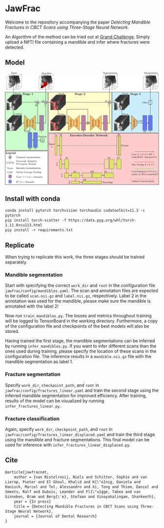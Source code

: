 # JawFrac

Welcome to the repository accompanying the paper *Detecting Mandible Fractures in CBCT Scans using Three-Stage Neural Network*.

An Algorithm of the method can be tried out at [Grand Challenge](https://grand-challenge.org/algorithms/jaw-frac-net/). Simply upload a NIfTI file containing a mandible and infer where fractures were detected.

## Model

![Model](docs/model.png)


## Install with conda

```
conda install pytorch torchvision torchaudio cudatoolkit=11.3 -c pytorch
pip install torch-scatter -f https://data.pyg.org/whl/torch-1.11.0+cu113.html
pip install -r requirements.txt
```

## Replicate

When trying to replicate this work, the three stages should be trained separately.

### Mandible segmentation

Start with specifying the correct `work_dir` and `root` in the configuration file `jawfrac/config/mandibles.yaml`. The scan and annotation files are expected to be called `scan.nii.gz` and `label.nii.gz`, respectively. Label 2 in the annotation was used for the mandible, please make sure the mandible is annotated with the label 2!

Now run `train_mandibles.py`. The losses and metrics throughout training will be logged to TensorBoard in the working directory. Furthermore, a copy of the configuration file and checkpoints of the best models will also be stored.

Having trained the first stage, the mandible segmentations can be inferred by running `infer_mandibles.py`. If you want to infer different scans than the ones used during training, please specify the location of these scans in the configuration file. The inference results in a `mandible.nii.gz` file with the mandible segmentation as label 1.

### Fracture segmentation

Specify `work_dir`, `checkpoint_path`, and `root` in `jawfrac/config/fractures_linear.yaml` and train the second stage using the inferred mandible segmentation for improved efficiency. After training, results of the model can be visualized by running `infer_fractures_linear.py`.

### Fracture classification

Again, specify `work_dir`, `checkpoint_path`, and `root` in `jawfrac/config/fractures_linear_displaced.yaml` and train the third stage using the mandible and fracture segmentations. This final model can be used for inference with `infer_fractures_linear_displaced.py`.



## Cite

```
@article{jawfracnet,
    author = {van Nistelrooij, Niels and Schitter, Sophie and van Lierop, Pieter and El Ghoul, Khalid and K{\"o}nig, Daniela and Hanisch, Marcel and Tel, Alessandro and Xi, Tong and Thiem, Daniel and Smeets, Ralf and Dubois, Leander and Fl{\"u}gge, Tabea and van Ginneken, Bram and Berg{\'e}, Stefaan and Vinayahalingam, Shankeeth},
    year = {In press}
    title = {Detecting Mandible Fractures in CBCT Scans using Three-Stage Neural Network},
    journal = {Journal of Dental Research}
}
```
